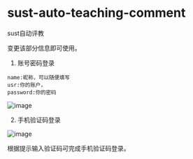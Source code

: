 # sust-auto-teaching-comment
sust自动评教

变更该部分信息即可使用。

1. 账号密码登录

```
name:昵称，可以随便填写
usr:你的账户，
password:你的密码
```
![image](https://user-images.githubusercontent.com/61613105/177701726-ed92746d-d844-4b7b-8bdf-de73d86e794e.png)

2. 手机验证码登录

![image](https://user-images.githubusercontent.com/61613105/177730567-2130a635-e2c6-492d-bc1a-9a514b7ce3fb.png)


根据提示输入验证码可完成手机验证码登录。
